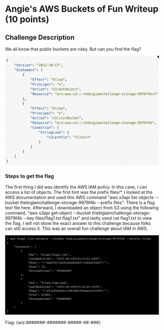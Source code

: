 <h1>Angie's AWS Buckets of Fun Writeup (10 points)</h1>

<h2>Challenge Description</h2>
<p>We all know that public buckets are risky. But can you find the flag?</p>

<img  width="700" alt="bucket-policy" src="https://github.com/angietechcafe/CTFWriteUps/blob/main/The%20Big%20IAM%20Challenge/AWS%20Bucket%20Policy.png?raw=true">

<h3>Steps to get the flag</h3>
<p>The first thing I did was identify the AWS IAM policy. In this case, I can access a list of objects. The first hint was the prefix files/*. I looked at the AWS documentation and used this AWS command "aws s3api list-objects --bucket thebigiamchallenge-storage-9979f4b --prefix files". There is a flag text file here. Afterward, I downloaded an object from S3 using the following command, "aws s3api get-object --bucket thebigiamchallenge-storage-9979f4b --key files/flag1.txt flag1.txt" and lastly used cat flag1.txt to view the flag. I will not show the exact answer to this challenge because folks can still access it. This was an overall fun challenge about IAM in AWS. </p>

<img  width="700" alt="list-objects" src="https://github.com/angietechcafe/CTFWriteUps/blob/main/The%20Big%20IAM%20Challenge/list%20object.png?raw=true">

<p>Flag: {wiz:#######-#######-#####-##-###} </p>
